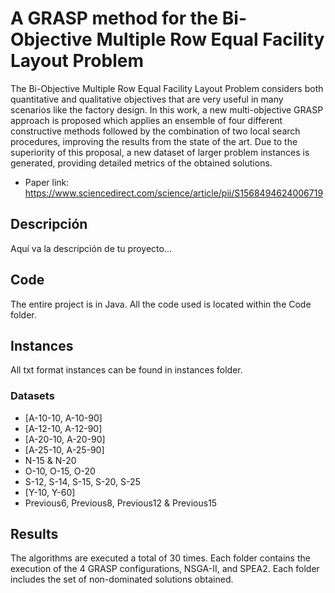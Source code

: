 # A GRASP method for the Bi-Objective Multiple Row Equal Facility Layout Problem

The Bi-Objective Multiple Row Equal Facility Layout Problem considers both quantitative and qualitative objectives that are very useful in many scenarios like the factory design. In this work, a new multi-objective GRASP approach is proposed which applies an ensemble of four different constructive methods followed by the combination of two local search procedures, improving the results from the state of the art. Due to the superiority of this proposal, a new dataset of larger problem instances is generated, providing detailed metrics of the obtained solutions.
<!-- * Paper link: [https://doi.org/10.1007/s12652-021-03510-4](https://doi.org/10.1007/s12652-021-03510-4) -->
* Paper link: https://www.sciencedirect.com/science/article/pii/S1568494624006719

## Descripción

Aquí va la descripción de tu proyecto...

<!-- * Impact Factor: 3.662  -->
<!-- * Quartil: Q2 - 68/145 - Computer Science, Artificial Intelligence | Q2 - 73/164 - Computer Science, Information Systems | 2021  <br> -->
<!-- * Journal of Ambient Intelligence and Humanized Computing -->

## Code
The entire project is in Java. All the code used is located within the Code folder.

## Instances
All txt format instances can be found in instances folder.
### Datasets
+ [A-10-10, A-10-90]
+ [A-12-10, A-12-90]
+ [A-20-10, A-20-90]
+ [A-25-10, A-25-90]
+ N-15 & N-20
+ O-10, O-15, O-20
+ S-12, S-14, S-15, S-20, S-25
+ [Y-10, Y-60]
+ Previous6, Previous8, Previous12 & Previous15
## Results
The algorithms are executed a total of 30 times. 
Each folder contains the execution of the 4 GRASP configurations, NSGA-II, and SPEA2. 
Each folder includes the set of non-dominated solutions obtained.

 <!-- 
## Cite

Please cite our paper if you use it in your own work:

Bibtext
```
@article{LozanoOsorio2021,
  doi = {10.1007/s12652-021-03510-4},
  url = {https://doi.org/10.1007/s12652-021-03510-4},
  year = {2021},
  month = sep,
  publisher = {Springer Science and Business Media {LLC}},
  author = {Isaac Lozano-Osorio and Jes{\'{u}}s S{\'{a}}nchez-Oro and Abraham Duarte and {\'{O}}scar Cord{\'{o}}n},
  title = {A quick {GRASP}-based method for influence maximization in social networks},
  journal = {Journal of Ambient Intelligence and Humanized Computing}
}
```

MDPI and ACS Style
```
Lozano-Osorio, I.; Sánchez-Oro, J.; Duarte, A.; Cordón, Ó. A Quick GRASP-Based Method for Influence Maximization in Social Networks. Journal of Ambient Intelligence and Humanized Computing 2021. https://doi.org/10.1007/s12652-021-03510-4.
```

AMA Style
```
Lozano-Osorio I, Sánchez-Oro J, Duarte A, Cordón Ó. A quick GRASP-based method for influence maximization in social networks. J Ambient Intell Human Comput. 2021.
```

Chicago/Turabian Style
```
Lozano-Osorio, Isaac, Jesús Sánchez-Oro, Abraham Duarte, and Óscar Cordón. “A Quick GRASP-Based Method for Influence Maximization in Social Networks.” Journal of Ambient Intelligence and Humanized Computing, September 30, 2021. https://doi.org/10.1007/s12652-021-03510-4.
```
-->

 
